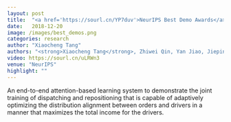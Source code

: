 ```yaml
---
layout: post
title:  "<a href='https://sourl.cn/YP7duv'>NeurIPS Best Demo Awards</a>: Deep RL for Online Order Dispatching and Driver Repositioning"
date:   2018-12-20
image: /images/best_demos.png
categories: research
author: "Xiaocheng Tang"
authors: "<strong>Xiaocheng Tang</strong>, Zhiwei Qin, Yan Jiao, Jieping Ye, Chenxi Wang"
video: https://sourl.cn/uLRWn3
venue: "NeurIPS"
highlight: ""
---
```

An end-to-end attention-based learning system to demonstrate the joint training of dispatching and repositioning that is capable of adaptively optimizing the distribution alignment between orders and drivers in a manner that maximizes the total income for the drivers.
